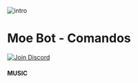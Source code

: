 ![intro](https://i.imgur.com/cZy8YvL.png)
# Moe Bot - Comandos
[![Join Discord](https://img.shields.io/badge/discord-join-7289DA.svg)](https://discord.gg/wJEJtmF)
#### **MUSIC**


